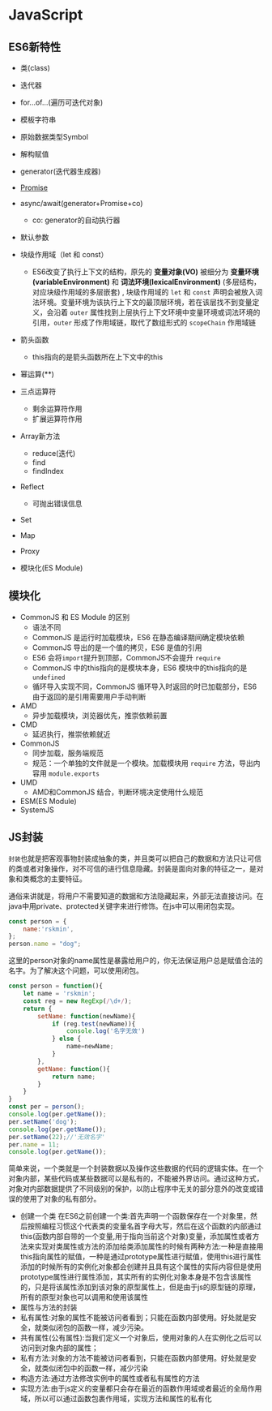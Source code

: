 # JavaScript

## ES6新特性

- 类(class)

- 迭代器

- for...of...(遍历可迭代对象)

- 模板字符串

- 原始数据类型Symbol

- 解构赋值

- generator(迭代器生成器)

- <a href="./Promise/promise.md">Promise</a>

- async/await(generator+Promise+co)
  - co: generator的自动执行器

- 默认参数

- 块级作用域（let 和 const）
  - ES6改变了执行上下文的结构，原先的 **变量对象(VO)** 被细分为 **变量环境(variableEnvironment)** 和 **词法环境(lexicalEnvironment)** (多层结构，对应块级作用域的多层嵌套) , 块级作用域的 `let` 和 `const` 声明会被放入词法环境。变量环境为该执行上下文的最顶层环境，若在该层找不到变量定义，会沿着 `outer` 属性找到上层执行上下文环境中变量环境或词法环境的引用，`outer` 形成了作用域链，取代了数组形式的 `scopeChain` 作用域链

- 箭头函数
  - this指向的是箭头函数所在上下文中的this

- 幂运算(**)

- 三点运算符
  - 剩余运算符作用
  - 扩展运算符作用

- Array新方法
  - reduce(迭代)
  - find
  - findIndex

- Reflect
  - 可抛出错误信息

- Set

- Map

- Proxy

- 模块化(ES Module)

## 模块化

- CommonJS 和 ES Module 的区别
  - 语法不同
  - CommonJS 是运行时加载模块，ES6 在静态编译期间确定模块依赖
  - CommonJS 导出的是一个值的拷贝，ES6 是值的引用
  - ES6 会将`import`提升到顶部，CommonJS不会提升 `require`
  - CommonJS 中的this指向的是模块本身，ES6 模块中的this指向的是 `undefined`
  - 循环导入实现不同，CommonJS 循环导入时返回的时已加载部分，ES6 由于返回的是引用需要用户手动判断
- AMD
  - 异步加载模块，浏览器优先，推崇依赖前置
- CMD
  - 延迟执行，推崇依赖就近
- CommonJS
  - 同步加载，服务端规范
  - 规范：一个单独的文件就是一个模块。加载模块用 `require` 方法，导出内容用 `module.exports`
- UMD
  - AMD和CommonJS 结合，判断环境决定使用什么规范
- ESM(ES Module)
- SystemJS

## JS封装

`封装`也就是把客观事物封装成抽象的类，并且类可以把自己的数据和方法只让可信的类或者对象操作，对不可信的进行信息隐藏。封装是面向对象的特征之一，是对象和类概念的主要特征。

通俗来讲就是，将用户不需要知道的数据和方法隐藏起来，外部无法直接访问。在java中用private、protected关键字来进行修饰。在js中可以用闭包实现。

```js
const person = {
    name:'rskmin',
};
person.name = "dog";
```

这里的person对象的name属性是暴露给用户的，你无法保证用户总是赋值合法的名字。为了解决这个问题，可以使用闭包。

```js
const person = function(){
    let name = 'rskmin';
    const reg = new RegExp(/\d+/);
    return {
        setName: function(newName){
            if (reg.test(newName)){
                console.log('名字无效')
            } else {
                name=newName;
            }
        },
        getName: function(){
            return name;
        }
    }
}
const per = person();
console.log(per.getName());
per.setName('dog');
console.log(per.getName());
per.setName(22);//'无效名字'
per.name = 11;
console.log(per.getName());
```

简单来说，一个类就是一个封装数据以及操作这些数据的代码的逻辑实体。在一个对象内部，某些代码或某些数据可以是私有的，不能被外界访问。通过这种方式，对象对内部数据提供了不同级别的保护，以防止程序中无关的部分意外的改变或错误的使用了对象的私有部分。

-  创建一个类 在ES6之前创建一个类:首先声明一个函数保存在一个对象里，然后按照编程习惯这个代表类的变量名首字母大写，然后在这个函数的内部通过this(函数内部自带的一个变量,用于指向当前这个对象)变量，添加属性或者方法来实现对类属性或方法的添加给类添加属性的时候有两种方法:一种是直接用this指向属性的赋值，一种是通过prototype属性进行赋值，使用this进行属性添加的时候所有的实例化对象都会创建并且具有这个属性的实际内容但是使用prototype属性进行属性添加，其实所有的实例化对象本身是不包含该属性的，只是将该属性添加到该对象的原型属性上，但是由于js的原型链的原理，所有的原型对象也可以调用和使用该属性
-  属性与方法的封装
  - 私有属性:对象的属性不能被访问者看到；只能在函数内部使用。好处就是安全，就类似闭包的函数一样，减少污染。
  - 共有属性(公有属性):当我们定义一个对象后，使用对象的人在实例化之后可以访问到对象内部的属性；
  - 私有方法:对象的方法不能被访问者看到，只能在函数内部使用。好处就是安全，就类似闭包中的函数一样，减少污染
  - 构造方法:通过方法修改实例中的属性或者私有属性的方法
  - 实现方法:由于js定义的变量都只会存在最近的函数作用域或者最近的全局作用域，所以可以通过函数包裹作用域，实现方法和属性的私有化

